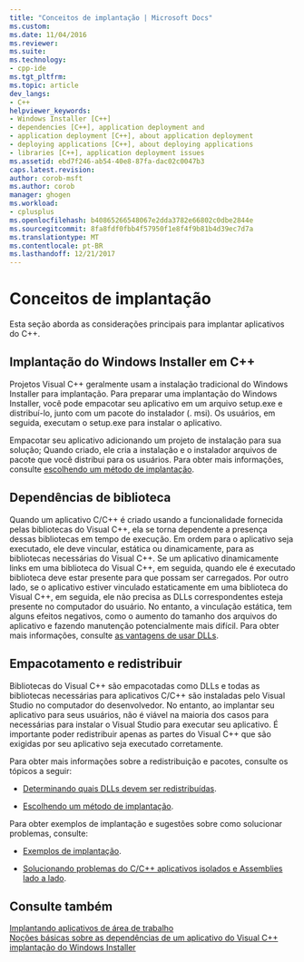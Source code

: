 ```yaml
---
title: "Conceitos de implantação | Microsoft Docs"
ms.custom: 
ms.date: 11/04/2016
ms.reviewer: 
ms.suite: 
ms.technology:
- cpp-ide
ms.tgt_pltfrm: 
ms.topic: article
dev_langs:
- C++
helpviewer_keywords:
- Windows Installer [C++]
- dependencies [C++], application deployment and
- application deployment [C++], about application deployment
- deploying applications [C++], about deploying applications
- libraries [C++], application deployment issues
ms.assetid: ebd7f246-ab54-40e8-87fa-dac02c0047b3
caps.latest.revision: 
author: corob-msft
ms.author: corob
manager: ghogen
ms.workload:
- cplusplus
ms.openlocfilehash: b40865266548067e2dda3782e66802c0dbe2844e
ms.sourcegitcommit: 8fa8fdf0fbb4f57950f1e8f4f9b81b4d39ec7d7a
ms.translationtype: MT
ms.contentlocale: pt-BR
ms.lasthandoff: 12/21/2017
---
```

# <a name="deployment-concepts"></a>Conceitos de implantação
Esta seção aborda as considerações principais para implantar aplicativos do C++.  
  
## <a name="windows-installer-deployment-in-c"></a>Implantação do Windows Installer em C++  
 Projetos Visual C++ geralmente usam a instalação tradicional do Windows Installer para implantação. Para preparar uma implantação do Windows Installer, você pode empacotar seu aplicativo em um arquivo setup.exe e distribuí-lo, junto com um pacote do instalador (. msi). Os usuários, em seguida, executam o setup.exe para instalar o aplicativo.  
  
 Empacotar seu aplicativo adicionando um projeto de instalação para sua solução; Quando criado, ele cria a instalação e o instalador arquivos de pacote que você distribui para os usuários. Para obter mais informações, consulte [escolhendo um método de implantação](../ide/choosing-a-deployment-method.md).  
  
## <a name="library-dependencies"></a>Dependências de biblioteca  
 Quando um aplicativo C/C++ é criado usando a funcionalidade fornecida pelas bibliotecas do Visual C++, ela se torna dependente a presença dessas bibliotecas em tempo de execução. Em ordem para o aplicativo seja executado, ele deve vincular, estática ou dinamicamente, para as bibliotecas necessárias do Visual C++. Se um aplicativo dinamicamente links em uma biblioteca do Visual C++, em seguida, quando ele é executado biblioteca deve estar presente para que possam ser carregados. Por outro lado, se o aplicativo estiver vinculado estaticamente em uma biblioteca do Visual C++, em seguida, ele não precisa as DLLs correspondentes esteja presente no computador do usuário. No entanto, a vinculação estática, tem alguns efeitos negativos, como o aumento do tamanho dos arquivos do aplicativo e fazendo manutenção potencialmente mais difícil. Para obter mais informações, consulte [as vantagens de usar DLLs](../build/dlls-in-visual-cpp.md#advantages-of-using-dlls).  
  
## <a name="packaging-and-redistributing"></a>Empacotamento e redistribuir  
 Bibliotecas do Visual C++ são empacotadas como DLLs e todas as bibliotecas necessárias para aplicativos C/C++ são instaladas pelo Visual Studio no computador do desenvolvedor. No entanto, ao implantar seu aplicativo para seus usuários, não é viável na maioria dos casos para necessárias para instalar o Visual Studio para executar seu aplicativo. É importante poder redistribuir apenas as partes do Visual C++ que são exigidas por seu aplicativo seja executado corretamente.  
  
 Para obter mais informações sobre a redistribuição e pacotes, consulte os tópicos a seguir:  
  
-   [Determinando quais DLLs devem ser redistribuídas](../ide/determining-which-dlls-to-redistribute.md).  
  
-   [Escolhendo um método de implantação](../ide/choosing-a-deployment-method.md).  
  
 Para obter exemplos de implantação e sugestões sobre como solucionar problemas, consulte:  
  
-   [Exemplos de implantação](../ide/deployment-examples.md).  
  
-   [Solucionando problemas do C/C++ aplicativos isolados e Assemblies lado a lado](../build/troubleshooting-c-cpp-isolated-applications-and-side-by-side-assemblies.md).  
  
## <a name="see-also"></a>Consulte também  
 [Implantando aplicativos de área de trabalho](../ide/deploying-native-desktop-applications-visual-cpp.md)   
 [Noções básicas sobre as dependências de um aplicativo do Visual C++](../ide/understanding-the-dependencies-of-a-visual-cpp-application.md)   
 [implantação do Windows Installer](http://msdn.microsoft.com/en-us/121be21b-b916-43e2-8f10-8b080516d2a0)